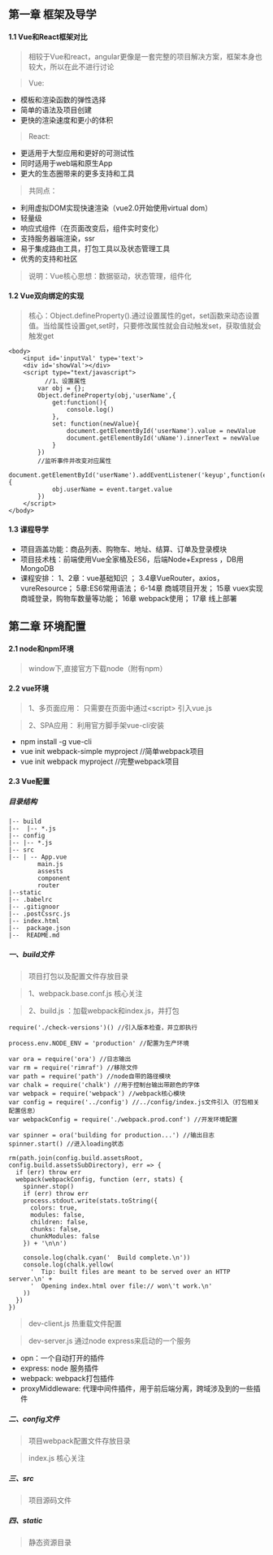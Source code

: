 ## 第一章 框架及导学
#### 1.1 Vue和React框架对比
> 相较于Vue和react，angular更像是一套完整的项目解决方案，框架本身也较大，所以在此不进行讨论

> Vue:
- 模板和渲染函数的弹性选择
- 简单的语法及项目创建
- 更快的渲染速度和更小的体积
> React: 
- 更适用于大型应用和更好的可测试性
- 同时适用于web端和原生App
- 更大的生态圈带来的更多支持和工具
> 共同点：
- 利用虚拟DOM实现快速渲染（vue2.0开始使用virtual dom）
- 轻量级
- 响应式组件（在页面改变后，组件实时变化）
- 支持服务器端渲染，ssr
- 易于集成路由工具，打包工具以及状态管理工具
- 优秀的支持和社区
> 说明：Vue核心思想：数据驱动，状态管理，组件化
#### 1.2 Vue双向绑定的实现
> 核心：Object.defineProperty().通过设置属性的get，set函数来动态设置值。当给属性设置get,set时，只要修改属性就会自动触发set，获取值就会触发get
```
<body>
    <input id='inputVal' type='text'>
    <div id='showVal'></div>
    <script type="text/javascript">
          //1、设置属性
        var obj = {};
        Object.defineProperty(obj,'userName',{
            get:function(){
                console.log()
            },
            set: function(newValue){
                document.getElementById('userName').value = newValue
                document.getElementById('uName').innerText = newValue
            }
        })
        //监听事件并改变对应属性
        document.getElementById('userName').addEventListener('keyup',function(event){
            obj.userName = event.target.value
        })
    </script>
</body>
```
#### 1.3 课程导学
- 项目涵盖功能：商品列表、购物车、地址、结算、订单及登录模块
- 项目技术栈：前端使用Vue全家桶及ES6，后端Node+Express ，DB用MongoDB
- 课程安排： 1、2章：vue基础知识 ； 3.4章VueRouter，axios，vureResource； 5章:ES6常用语法； 6-14章 商城项目开发； 15章 vuex实现商城登录，购物车数量等功能； 16章 webpack使用； 17章 线上部署

## 第二章 环境配置
#### 2.1 node和npm环境
> window下,直接官方下载node（附有npm）
#### 2.2 vue环境
> 1、多页面应用： 只需要在页面中通过\<script> 引入vue.js

> 2、SPA应用： 利用官方脚手架vue-cli安装
- npm install -g vue-cli
- vue init webpack-simple myproject //简单webpack项目
- vue init webpack myproject  //完整webpack项目
#### 2.3 Vue配置
##### 目录结构
```
|-- build
|--  |-- *.js
|-- config
|-- |-- *.js
|-- src
|-- | -- App.vue
        main.js
        assests
        component
        router
|--static
|-- .babelrc
|-- .gitignoor
|-- .postCssrc.js
|-- index.html
|--  package.json
|--  README.md
```
##### 一、build文件
> 项目打包以及配置文件存放目录

> 1、webpack.base.conf.js 核心关注

> 2、build.js ：加载webpack和index.js，并打包
```
require('./check-versions')() //引入版本检查，并立即执行

process.env.NODE_ENV = 'production' //配置为生产环境

var ora = require('ora') //日志输出
var rm = require('rimraf') //移除文件
var path = require('path') //node自带的路径模块
var chalk = require('chalk') //用于控制台输出带颜色的字体
var webpack = require('webpack') //webpack核心模块
var config = require('../config') //../config/index.js文件引入（打包相关配置信息）
var webpackConfig = require('./webpack.prod.conf') //开发环境配置

var spinner = ora('building for production...') //输出日志
spinner.start() //进入loading状态

rm(path.join(config.build.assetsRoot, config.build.assetsSubDirectory), err => {
  if (err) throw err
  webpack(webpackConfig, function (err, stats) {
    spinner.stop()
    if (err) throw err
    process.stdout.write(stats.toString({
      colors: true,
      modules: false,
      children: false,
      chunks: false,
      chunkModules: false
    }) + '\n\n')

    console.log(chalk.cyan('  Build complete.\n'))
    console.log(chalk.yellow(
      '  Tip: built files are meant to be served over an HTTP server.\n' +
      '  Opening index.html over file:// won\'t work.\n'
    ))
  })
})
```
> dev-client.js  热重载文件配置

> dev-server.js  通过node express来启动的一个服务
- opn：一个自动打开的插件
- express: node 服务插件
- webpack: webpack打包插件
- proxyMiddleware: 代理中间件插件，用于前后端分离，跨域涉及到的一些插件
##### 二、config文件
> 项目webpack配置文件存放目录

> index.js  核心关注
##### 三、src
> 项目源码文件
##### 四、static
> 静态资源目录